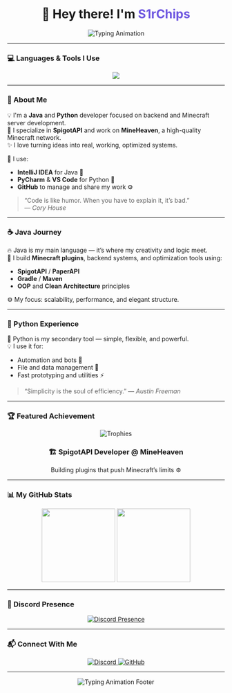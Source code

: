 <h1 align="center">
  👋 Hey there! I'm <span style="color:#6e57e0;">S1rChips</span>
</h1>

<p align="center">
  <img src="https://readme-typing-svg.herokuapp.com?font=JetBrains+Mono&weight=700&size=24&duration=3000&pause=1200&color=6E57E0&center=true&vCenter=true&width=700&lines=Java+%26+Python+Developer;Spigot+Plugin+Developer;MineHeaven+Owner;Writing+Clean+and+Powerful+Code;Always+Learning,+Always+Improving!" alt="Typing Animation">
</p>

---

### 💻 Languages & Tools I Use
<p align="center">
  <img src="https://skillicons.dev/icons?i=java,python,html,css,vscode,idea,pycharm,git,github" />
</p>

---


### 🧠 About Me
💡 I'm a **Java** and **Python** developer focused on backend and Minecraft server development.  
🚀 I specialize in **SpigotAPI** and work on **MineHeaven**, a high-quality Minecraft network.  
✨ I love turning ideas into real, working, optimized systems.

🧩 I use:
- **IntelliJ IDEA** for Java 🧱
- **PyCharm** & **VS Code** for Python 🐍
- **GitHub** to manage and share my work ⚙️

> “Code is like humor. When you have to explain it, it’s bad.”  
> — *Cory House*

---

### ☕ Java Journey
🔥 Java is my main language — it’s where my creativity and logic meet.  
🧱 I build **Minecraft plugins**, backend systems, and optimization tools using:
- **SpigotAPI** / **PaperAPI**
- **Gradle** / **Maven**
- **OOP** and **Clean Architecture** principles

⚙️ My focus: scalability, performance, and elegant structure.

---

### 🐍 Python Experience
🐍 Python is my secondary tool — simple, flexible, and powerful.  
💡 I use it for:
- Automation and bots 🤖
- File and data management 📂
- Fast prototyping and utilities ⚡

> “Simplicity is the soul of efficiency.” — *Austin Freeman*

---

### 🏆 Featured Achievement
<p align="center">
  <img src="https://github-profile-trophy.vercel.app/?username=S1rChips&theme=tokyonight&title=Repositories,Commit,Followers,Stars&no-frame=true&margin-w=15&row=1" alt="Trophies">
</p>

<h3 align="center">🏗️ SpigotAPI Developer @ MineHeaven</h3>
<p align="center">Building plugins that push Minecraft’s limits ⚙️</p>

---

### 📊 My GitHub Stats
<p align="center">
  <img src="https://github-readme-stats.vercel.app/api?username=S1rChips&show_icons=true&theme=tokyonight&border_radius=15&custom_title=My%20Coding%20Stats&title_color=6E57E0&include_all_commits=true&count_private=true" height="170px"/>
  <img src="https://github-readme-stats.vercel.app/api/top-langs/?username=S1rChips&layout=compact&theme=tokyonight&border_radius=15&title_color=6E57E0&langs_count=6" height="170px"/>
</p>

---

### 💬 Discord Presence
<div align="center">
  <a href="https://discord.com/users/1127619304351871026">
    <img src="https://lanyard-profile-readme.vercel.app/api/1127619304351871026?theme=dark&animated=true&borderRadius=20px&idleMessage=✨%20Probably%20coding%20in%20Java..." alt="Discord Presence"/>
  </a>
</div>

---

### 📬 Connect With Me
<p align="center">
  <a href="https://discord.com/users/1127619304351871026">
    <img src="https://img.shields.io/badge/Discord-s1r.chips-5865F2?style=for-the-badge&logo=discord&logoColor=white" alt="Discord"/>
  </a>
  <a href="https://github.com/S1rChips">
    <img src="https://img.shields.io/badge/GitHub-S1rChips-181717?style=for-the-badge&logo=github" alt="GitHub"/>
  </a>
</p>

---

<p align="center">
  <img src="https://readme-typing-svg.herokuapp.com?font=JetBrains+Mono&weight=600&size=20&duration=2000&pause=1000&color=6E57E0&center=true&vCenter=true&width=600&lines=Thanks+for+visiting!;Keep+Coding,+Keep+Growing!;See+you+in+the+next+commit!" alt="Typing Animation Footer">
</p>

